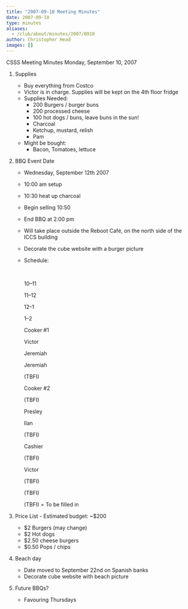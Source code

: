 ```yaml
---
title: "2007-09-10 Meeting Minutes"
date: 2007-09-10
type: minutes
aliases:
  - /club/about/minutes/2007/0910
author: Christopher Head
images: []
---
```


CSSS Meeting Minutes
Monday, September 10, 2007

1.  Supplies
    *   Buy everything from Costco
    *   Victor is in charge. Supplies will be kept on the 4th floor fridge
    *   Supplies Needed:
        *   200 Burgers / burger buns
        *   200 processed cheese
        *   100 hot dogs / buns, leave buns in the sun!
        *   Charcoal
        *   Ketchup, mustard, relish
        *   Pam
    *   Might be bought:
        *   Bacon, Tomatoes, lettuce
2.  BBQ Event Date
    *   Wednesday, September 12th 2007
    *   10:00 am setup
    *   10:30 heat up charcoal
    *   Begin selling 10:50
    *   End BBQ at 2:00 pm
    *   Will take place outside the Reboot Café, on the north side of the ICCS building
    *   Decorate the cube website with a burger picture
    *   Schedule:

         

        10–11

        11–12

        12–1

        1–2

        Cooker #1

        Victor

        Jeremiah

        Jeremiah

        (TBFI)

        Cooker #2

        (TBFI)

        Presley

        Ilan

        (TBFI)

        Cashier

        (TBFI)

        Victor

        (TBFI)

        (TBFI)

        (TBFI) = To be filled in

3.  Price List - Estimated budget: ~$200
    *   $2 Burgers (may change)
    *   $2 Hot dogs
    *   $2.50 cheese burgers
    *   $0.50 Pops / chips
4.  Beach day
    *   Date moved to September 22nd on Spanish banks
    *   Decorate cube website with beach picture
5.  Future BBQs?
    *   Favouring Thursdays
